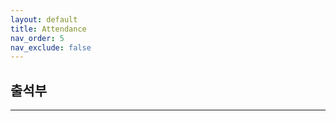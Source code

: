 ```yaml
---
layout: default
title: Attendance
nav_order: 5
nav_exclude: false
---
```

## 출석부

- - -
               
<script>
     let google = require('googleapis');
     let secretKey = require("client_secret.json");
     let jwtClient = new google.auth.JWT(
          secretKey.client_email,
          null,
          secretKey.private_key,
          ['https://www.googleapis.com/auth/spreadsheets']);
     //authenticate request
     jwtClient.authorize(function (err, tokens) {
     if (err) {
     console.log(err);
     return;
     } else {
     console.log("Successfully connected!");
     }
     });

     let spreadsheetId = '1X3ZtRWpwc5G22bFo0dTFgs7UTjwW-mMY5cn_bEVIabw';
     let sheetRange = 'Test!A4:E4'
     let sheets = google.sheets('v4');
     sheets.spreadsheets.values.get({
          auth: jwtClient,
          spreadsheetId: spreadsheetId,
          range: sheetRange
     }, 
     function (err, response) {
          if (err) {
               console.log('The API returned an error: ' + err);
          } 
          else {
               for (let row of response.values) {
                    console.log('Title [%s]\t\tRating [%s]', row[0], row[1]);
               }
          }
     });

     let values = [[“00004”,“Jack”,“Smith”,“1115748594”,“jack.smith@gmail.com”]];
     const sheetResource = { values, };
     sheets.spreadsheets.values.update({
          auth: jwtClient,
          spreadsheetId: spreadsheetId,
          range: sheetRange,
          resource: sheetResource
     }, 
     function (err, response) {
          if (err) {
               console.log('The API returned an error: ' + err);
          } 
          else {
               console.log('Movie list from Google Sheets:');
               for (let row of response.values) {
                    console.log('Title [%s]\t\tRating [%s]', row[0], row[1]);
               }
          }
     });
</script>
